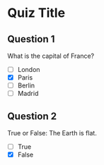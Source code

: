 # Quiz Title

## Question 1

What is the capital of France?

- [ ] London
- [x] Paris
- [ ] Berlin
- [ ] Madrid

## Question 2

True or False: The Earth is flat.

- [ ] True
- [x] False
